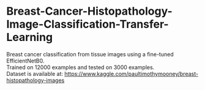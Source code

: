 # Breast-Cancer-Histopathology-Image-Classification-Transfer-Learning
Breast cancer classification from tissue images using a fine-tuned EfficientNetB0.
<br>
Trained on 12000 examples and tested on 3000 examples.
<br>
Dataset is available at: https://www.kaggle.com/paultimothymooney/breast-histopathology-images
